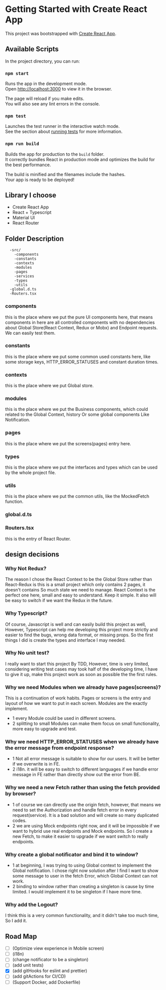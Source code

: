 # Getting Started with Create React App

This project was bootstrapped with [Create React App](https://github.com/facebook/create-react-app).

## Available Scripts

In the project directory, you can run:

### `npm start`

Runs the app in the development mode.\
Open [http://localhost:3000](http://localhost:3000) to view it in the browser.

The page will reload if you make edits.\
You will also see any lint errors in the console.

### `npm test`

Launches the test runner in the interactive watch mode.\
See the section about [running tests](https://facebook.github.io/create-react-app/docs/running-tests) for more information.

### `npm run build`

Builds the app for production to the `build` folder.\
It correctly bundles React in production mode and optimizes the build for the best performance.

The build is minified and the filenames include the hashes.\
Your app is ready to be deployed!

## Library I choose

-   Create React App
-   React + Typescript
-   Material UI
-   React Router

## Folder Description

```
  -src/
    -components
    -constants
    -contexts
    -modules
    -pages
    -services
    -types
    -utils
  -global.d.ts
  -Routers.tsx

```

### components

this is the place where we put the pure UI components here, that means components in here are all controlled components
with no dependencies about Global Store(React Context, Redux or Mobx) and Endpoint requests. We can easily test them.

### constants

this is the place where we put some common used constants here, like some storage keys, HTTP_ERROR_STATUSES and constant
duration times.

### contexts

this is the place where we put Global store.

### modules

this is the place where we put the Business components, which could related to the Global Context, history Or some global components
Like Notification.

### pages

this is the place where we put the screens(pages) entry here.

### types

this is the place where we put the interfaces and types which can be used by the whole project file.

### utils

this is the place where we put the common utils, like the MockedFetch function.

### global.d.ts

### Routers.tsx

this is the entry of React Router.

## design decisions

### Why Not Redux?

The reason I chose the React Context to be the Global Store rather than React-Redux
is this is a small project which only contains 2 pages, it doesn't contains So much state we need to manage.
React Context is the perfect one here, small and easy to understand. Keep it simple. It also will be easy to switch if
we want the Redux in the future.

### Why Typescript?

Of course, Javascript is well and can easily build this project as well, However, Typescript can help me developing
this project more strictly and easier to find the bugs, wrong data format, or missing props. So the first things I
did is create the types and interface I may needed.

### Why No unit test?

I really want to start this project By TDD, However, time is very limited, considering writing test cases may took half
of the developing time, I have to give it up, make this project work as soon as possible the the first rules.

### Why we need Modules when we already have pages(screens)?

This is a continuation of work habits. Pages or screens is the entry and layout of how we want to put in each screen.
Modules are the exactly implement.

-   1 every Module could be used in different screens.
-   2 splitting to small Modules can make them focus on small functionality, more easy to upgrade and test.

### Why we need HTTP_ERROR_STATUSES when we already have the error message from endpoint response?

-   1 Not all error message is suitable to show for our users. It will be better if we overwrite is in FE.
-   2 i18n. it will be easy to switch to different languages if we handle error message in FE rather than directly
    show out the error from BE.

### Why we need a new Fetch rather than using the fetch provided by browser?

-   1 of course we can directly use the origin fetch, however, that means we need to set the Authorization and handle fetch error
    in every request(service). It is a bad solution and will create so many duplicated codes.
-   2 we are using Mock endpoints right now, and it will be impossible if we want to hybrid use real endpoints and Mock
    endpoints. So I create a new Fetch, to make it easier to upgrade if we want switch to really endpoints.

### Why create a global notificator and bind it to window?

-   1 at beginning, I was trying to using Global context to implement the Global notification. I chose right now
    solution after I find I want to show some message to user in the fetch Error, which Global Context can not work.
-   2 binding to window rather than creating a singleton is cause by time limited. I would implement it to be singleton
    if I have more time.

### Why add the Logout?

I think this is a very common functionality, and it didn't take too much time, So I add it.

## Road Map

-   [ ] (Optimize view experience in Mobile screen)
-   [ ] (i18n)
-   [ ] (change notificator to be a singleton)
-   [ ] (add unit tests)
-   [x] (add gitHooks for eslint and prettier)
-   [ ] (add gitActions for CI/CD)
-   [ ] (Support Docker, add Dockerfile)
